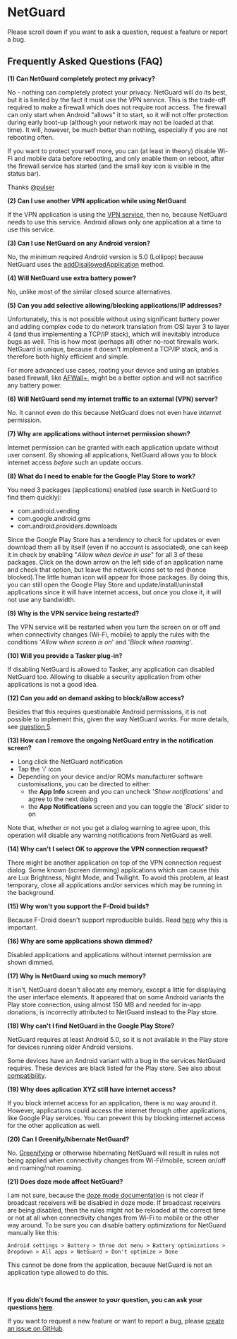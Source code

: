 NetGuard
========

Please scroll down if you want to ask a question, request a feature or report a bug.

Frequently Asked Questions (FAQ)
--------------------------------

<a name="FAQ1"></a>
**(1) Can NetGuard completely protect my privacy?**

No - nothing can completely protect your privacy.
NetGuard will do its best, but it is limited by the fact it must use the VPN service.
This is the trade-off required to make a firewall which does not require root access.
The firewall can only start when Android "allows" it to start,
so it will not offer protection during early boot-up (although your network may not be loaded at that time).
It will, however, be much better than nothing, especially if you are not rebooting often.

If you want to protect yourself more, you can (at least in theory) disable Wi-Fi and mobile data before rebooting,
and only enable them on reboot, after the firewall service has started (and the small key icon is visible in the status bar).

Thanks @[pulser](https://github.com/pulser/)

<a name="FAQ2"></a>
**(2)  Can I use another VPN application while using NetGuard**

If the VPN application is using the [VPN service](http://developer.android.com/reference/android/net/VpnService.html),
then no, because NetGuard needs to use this service. Android allows only one application at a time to use this service.

<a name="FAQ3"></a>
**(3) Can I use NetGuard on any Android version?**

No, the minimum required Android version is 5.0 (Lollipop) because NetGuard uses the  [addDisallowedApplication](http://developer.android.com/reference/android/net/VpnService.Builder.html#addDisallowedApplication(java.lang.String))
method.

<a name="FAQ4"></a>
**(4) Will NetGuard use extra battery power?**

No, unlike most of the similar closed source alternatives.

<a name="FAQ5"></a>
**(5) Can you add selective allowing/blocking applications/IP addresses?**

Unfortunately, this is not possible without using significant battery power
and adding complex code to do network translation from OSI layer 3 to layer 4
(and thus implementing a TCP/IP stack), which will inevitably introduce bugs as well.
This is how most (perhaps all) other no-root firewalls work.
NetGuard is unique, because it doesn't implement a TCP/IP stack, and is therefore both highly efficient and simple.

For more advanced use cases, rooting your device and using an iptables based firewall,
like [AFWall+](https://github.com/ukanth/afwall), might be a better option and will not sacrifice any battery power.

<a name="FAQ6"></a>
**(6) Will NetGuard send my internet traffic to an external (VPN) server?**

No. It cannot even do this because NetGuard does not even have *internet* permission.

<a name="FAQ7"></a>
**(7) Why are applications without internet permission shown?**

Internet permission can be granted with each application update without user consent.
By showing all applications, NetGuard allows you to block internet access *before* such an update occurs.

<a name="FAQ8"></a>
**(8) What do I need to enable for the Google Play Store to work?**

You need 3 packages (applications) enabled (use search in NetGuard to find them quickly):

* com.android.vending
* com.google.android.gms
* com.android.providers.downloads

Since the Google Play Store has a tendency to check for updates or even download them all by itself (even if no account is associated),
one can keep it in check by enabling "*Allow when device in use*" for all 3 of these packages.
Click on the down arrow on the left side of an application name and check that option,
but leave the network icons set to red (hence blocked).The little human icon will appear for those packages.
By doing this, you can still open the Google Play Store and update/install/uninstall applications since it will have internet access,
but once you close it, it will not use any bandwidth.

<a name="FAQ9"></a>
**(9) Why is the VPN service being restarted?**

The VPN service will be restarted when you turn the screen on or off and when connectivity changes (Wi-Fi, mobile)
to apply the rules with the conditions '*Allow when screen is on*' and '*Block when roaming*'.

<a name="FAQ10"></a>
**(10) Will you provide a Tasker plug-in?**

If disabling NetGuard is allowed to Tasker, any application can disabled NetGuard too.
Allowing to disable a security application from other applications is not a good idea.

<a name="FAQ12"></a>
**(12) Can you add on demand asking to block/allow access?**

Besides that this requires questionable Android permissions,
it is not possible to implement this, given the way NetGuard works.
For more details, see [question 5](#FAQ5).

<a name="FAQ13"></a>
**(13) How can I remove the ongoing NetGuard entry in the notification screen?**

* Long click the NetGuard notification
* Tap the 'i' icon
* Depending on your device and/or ROMs manufacturer software customisations, you can be directed to either:
  * the **App Info** screen and you can uncheck '*Show notifications*' and agree to the next dialog
  * the **App Notifications** screen and you can toggle the '*Block*' slider to on

Note that, whether or not you get a dialog warning to agree upon, this operation will disable any warning notifications from NetGuard as well.

<a name="FAQ14"></a>
**(14) Why can't I select OK to approve the VPN connection request?**

There might be another application on top of the VPN connection request dialog.
Some known (screen dimming) applications which can cause this are Lux Brightness, Night Mode, and Twilight.
To avoid this problem, at least temporary, close all applications and/or services which may be running in the background.

<a name="FAQ15"></a>
**(15) Why won't you support the F-Droid builds?**

Because F-Droid doesn't support reproducible builds.
Read [here](https://blog.torproject.org/blog/deterministic-builds-part-one-cyberwar-and-global-compromise) why this is important.

<a name="FAQ16"></a>
**(16) Why are some applications shown dimmed?**

Disabled applications and applications without internet permission are shown dimmed.

<a name="FAQ17"></a>
**(17) Why is NetGuard using so much memory?**

It isn't, NetGuard doesn't allocate any memory, except a little for displaying the user interface elements.
It appeared that on some Android variants the Play store connection, using almost 150 MB and needed for in-app donations,
is incorrectly attributed to NetGuard instead to the Play store.

<a name="FAQ18"></a>
**(18) Why can't I find NetGuard in the Google Play Store?**

NetGuard requires at least Android 5.0, so it is not available in the Play store for devices running older Android versions.

Some devices have an Android variant with a bug in the services NetGuard requires.
These devices are black listed for the Play store. See also about [compatibility](#compatibility).

<a name="FAQ19"></a>
**(19) Why does aplication XYZ still have internet access?**

If you block internet access for an application, there is no way around it.
However, applications could access the internet through other applications, like Google Play services.
You can prevent this by blocking internet access for the other application as well.

<a name="FAQ20"></a>
**(20) Can I Greenify/hibernate NetGuard?**

No. [Greenifying](https://play.google.com/store/apps/details?id=com.oasisfeng.greenify)
or otherwise hibernating NetGuard will result in rules not being applied
when connectivity changes from Wi-Fi/mobile, screen on/off and roaming/not roaming.

<a name="FAQ21"></a>
**(21) Does doze mode affect NetGuard?**

I am not sure, because the [doze mode documentation](http://developer.android.com/training/monitoring-device-state/doze-standby.html)
is not clear if broadcast receivers will be disabled in doze mode.
If broadcast receivers are being disabled, then the rules might not be reloaded at the correct time or not at all
when connectivity changes from Wi-Fi to mobile or the other way around.
To be sure you can disable battery optimizations for NetGuard manually like this:

```
Android settings > Battery > three dot menu > Battery optimizations > Dropdown > All apps > NetGuard > Don't optimize > Done
```

This cannot be done from the application, because NetGuard is not an application type allowed to do this.

<br />

**If you didn't found the answer to your question, you can ask your questions [here](http://forum.xda-developers.com/showthread.php?t=3233012)**.

If you want to request a new feature or want to report a bug, please [create an issue on GitHub](https://github.com/M66B/NetGuard/issues/new).
